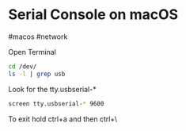 # Serial Console on macOS
#macos #network 

Open Terminal
```bash
cd /dev/
ls -l | grep usb
```

Look for the tty.usbserial-*
```bash
screen tty.usbserial-* 9600
```

To exit hold ctrl+a and then ctrl+\